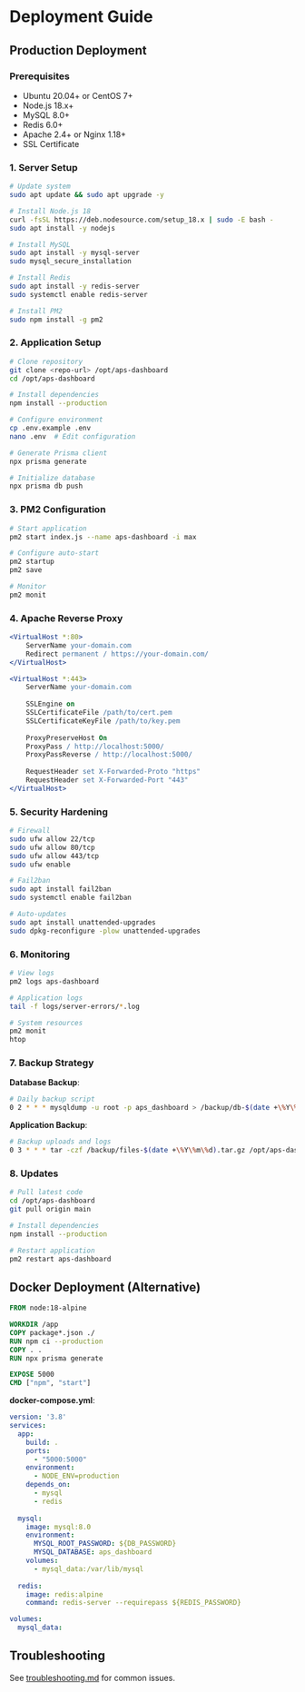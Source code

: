 # Deployment Guide

## Production Deployment

### Prerequisites

- Ubuntu 20.04+ or CentOS 7+
- Node.js 18.x+
- MySQL 8.0+
- Redis 6.0+
- Apache 2.4+ or Nginx 1.18+
- SSL Certificate

### 1. Server Setup

```bash
# Update system
sudo apt update && sudo apt upgrade -y

# Install Node.js 18
curl -fsSL https://deb.nodesource.com/setup_18.x | sudo -E bash -
sudo apt install -y nodejs

# Install MySQL
sudo apt install -y mysql-server
sudo mysql_secure_installation

# Install Redis
sudo apt install -y redis-server
sudo systemctl enable redis-server

# Install PM2
sudo npm install -g pm2
```

### 2. Application Setup

```bash
# Clone repository
git clone <repo-url> /opt/aps-dashboard
cd /opt/aps-dashboard

# Install dependencies
npm install --production

# Configure environment
cp .env.example .env
nano .env  # Edit configuration

# Generate Prisma client
npx prisma generate

# Initialize database
npx prisma db push
```

### 3. PM2 Configuration

```bash
# Start application
pm2 start index.js --name aps-dashboard -i max

# Configure auto-start
pm2 startup
pm2 save

# Monitor
pm2 monit
```

### 4. Apache Reverse Proxy

```apache
<VirtualHost *:80>
    ServerName your-domain.com
    Redirect permanent / https://your-domain.com/
</VirtualHost>

<VirtualHost *:443>
    ServerName your-domain.com
    
    SSLEngine on
    SSLCertificateFile /path/to/cert.pem
    SSLCertificateKeyFile /path/to/key.pem
    
    ProxyPreserveHost On
    ProxyPass / http://localhost:5000/
    ProxyPassReverse / http://localhost:5000/
    
    RequestHeader set X-Forwarded-Proto "https"
    RequestHeader set X-Forwarded-Port "443"
</VirtualHost>
```

### 5. Security Hardening

```bash
# Firewall
sudo ufw allow 22/tcp
sudo ufw allow 80/tcp
sudo ufw allow 443/tcp
sudo ufw enable

# Fail2ban
sudo apt install fail2ban
sudo systemctl enable fail2ban

# Auto-updates
sudo apt install unattended-upgrades
sudo dpkg-reconfigure -plow unattended-upgrades
```

### 6. Monitoring

```bash
# View logs
pm2 logs aps-dashboard

# Application logs
tail -f logs/server-errors/*.log

# System resources
pm2 monit
htop
```

### 7. Backup Strategy

**Database Backup**:
```bash
# Daily backup script
0 2 * * * mysqldump -u root -p aps_dashboard > /backup/db-$(date +\%Y\%m\%d).sql
```

**Application Backup**:
```bash
# Backup uploads and logs
0 3 * * * tar -czf /backup/files-$(date +\%Y\%m\%d).tar.gz /opt/aps-dashboard/uploads /opt/aps-dashboard/logs
```

### 8. Updates

```bash
# Pull latest code
cd /opt/aps-dashboard
git pull origin main

# Install dependencies
npm install --production

# Restart application
pm2 restart aps-dashboard
```

## Docker Deployment (Alternative)

```dockerfile
FROM node:18-alpine

WORKDIR /app
COPY package*.json ./
RUN npm ci --production
COPY . .
RUN npx prisma generate

EXPOSE 5000
CMD ["npm", "start"]
```

**docker-compose.yml**:
```yaml
version: '3.8'
services:
  app:
    build: .
    ports:
      - "5000:5000"
    environment:
      - NODE_ENV=production
    depends_on:
      - mysql
      - redis
  
  mysql:
    image: mysql:8.0
    environment:
      MYSQL_ROOT_PASSWORD: ${DB_PASSWORD}
      MYSQL_DATABASE: aps_dashboard
    volumes:
      - mysql_data:/var/lib/mysql
  
  redis:
    image: redis:alpine
    command: redis-server --requirepass ${REDIS_PASSWORD}

volumes:
  mysql_data:
```

## Troubleshooting

See [troubleshooting.md](./troubleshooting.md) for common issues.
